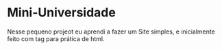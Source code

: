 # Mini-Universidade
Nesse pequeno projeot eu aprendi a fazer um Site simples, e inicialmente feito com tag <table> para prática de html.
